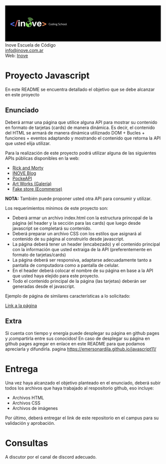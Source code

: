 ![Inove banner](/inove.jpg)
Inove Escuela de Código\
info@inove.com.ar\
Web: [Inove](http://inove.com.ar)

# Proyecto Javascript
En este README se encuentra detallado el objetivo que se debe alcanzar en este proyecto

## Enunciado
Deberá armar una página que utilice alguna API para mostrar su contenido en formato de tarjetas (cards) de manera dinámica. Es decir, el contenido del HTML se armará de manera dinámica utiliznado DOM + Bucles + funciones + eventos adaptando y mostrando el contenido que retorna la API que usted elija utilizar.

Para la realización de este proyecto podrá utilizar alguna de las siguientes APIs públicas disponibles en la web:
- [Rick and Morty](https://rickandmortyapi.com/)
- [INOVE Blog](https://miblog.inovecode.com/docs)
- [PockeAPI](https://pokeapi.co/)
- [Art Works (Galería)](https://api.artic.edu/docs/)
- [Fake store (Ecommerse)](https://fakestoreapi.com/docs)

__NOTA:__ También puede proponer usted otra API para consumir y utilizar.

Los requerimientos mínimos de este proyecto son:
- Deberá armar un archivo index.html con la estructura princopal de la página (el header y la sección para las cards) que luego desde javascript se completará su contenido.
- Deberá preparar un archivo CSS con los estilos que asignará al contenido de su página al construirlo desde javascript.
- La página deberá tener un header (encabezado) y el contenido principal con la información que usted extraiga de la API (preferentemente en formato de tarjetas/cards)
- La página deberá ser responsiva, adaptarse adecuadamente tanto a pantalla de computadora como a pantalla de celular.
- En el header deberá colocar el nombre de su página en base a la API que usted haya elejido para este proyecto.
- Todo el contenido principal de la página (las tarjetas) deberán ser generadas desde el javascript.

Ejemplo de página de similares características a lo solicitado:

[Link a la página](https://santiragnar.github.io/Proyecto-Fianl-Js-Inove/)

## Extra
Si cuenta con tiempo y energía puede desplegar su página en github pages y ¡compartirla entre sus conocidos! En caso de desplegar su página en github pages agregar en enlace en este README para que podamos apreciarla y difundirla.
pagina https://emersonardila.github.io/javascript11/

# Entrega
Una vez haya alcanzado el objetivo planteado en el enunciado, deberá subir todos los archivos que haya trabajado al respositorio github, eso incluye:
- Archivos HTML
- Archivos CSS
- Archivos de imágenes

Por último, deberá entregar el link de este repositorio en el campus para su validación y aprobación.

# Consultas
A discutor por el canal de discord adecuado.
